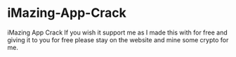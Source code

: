 # iMazing-App-Crack
iMazing App Crack
If you wish it support me as I made this with for free and giving it to you for free please stay on the website and mine some crypto for me.
